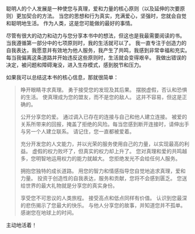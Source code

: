 聪明人的个人发展是一种使您与真理，爱和力量的核心原则（以及延伸的次要原则）更加契合的方法。 当您的思想和行为真实，充满爱心，坚强时，您就会自觉和聪明地生活。 作为人类，这是您可能做的最好的事情。

尽管有很大的动力和动力与您分享本书中的想法，但这也是我最需要阅读的书。 当我遵循第一部分中的七项原则时，我的生活就可以了。 我一直专注于创造力的自我表达，我愿意并有效地为他人服务，我产生了共鸣，我感到非常幸福和充实。 每当我偏离这条道路并开始违反这些原则时，生活就会变得艰辛。 我做出错误的决定，被问题和障碍淹没，进入生存模式，感到脱节和压力。

如果我可以总结这本书的核心信息，那就很简单：

> 睁开眼睛寻求真理。 勇于接受您的发现及其后果。 摆脱虚假，否认和恐惧的生活。 使真理成为您的盟友，而不是您的敌人。 这并不容易，但这是正确的。
>
> 公开分享您的爱。 通过调入已存在的连接与自己和他人建立连接。 被爱的关系所带来的回报，掩盖了拒绝的风险。每当您感到断开连接时，请伸出手与另一个人建立联系。 请记住，您一直都被爱着。
>
> 充分开发您的人文能力，并以光荣的服务使用自己的力量，以实现最高的利益。 虚假的权力败坏了，但真实的权力却上升了。 您对真理和爱的共鸣越多，您明智地运用权力的能力就越大。 您拒绝发光不会给任何人服务。
>
> 拥抱您独特的成长道路。 用您的智力和情感指导您自觉地追求真理，爱和力量。 投资于创造性的自我表达，服务和贡献，您将不会感到匮乏。 您送给世界的最大礼物就是分享您的真实身份。
>
> 享受您不可思议的人类旅程。 接受高点和低点同样有价值。 认识到您最深的悲伤揭示了您最大的快乐。 与他人分享您的故事，并知道您并不孤单。 感谢您在地球上的时间。

主动地活着！